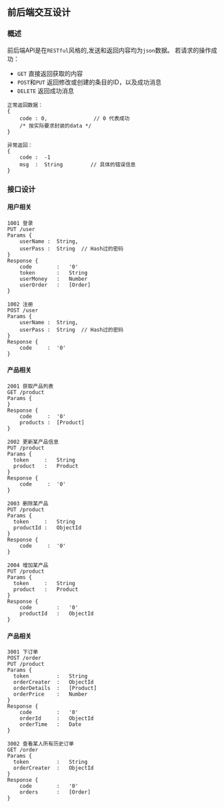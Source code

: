 ## 前后端交互设计

### 概述

前后端API是在`RESTful`风格的,发送和返回内容均为`json`数据。
若请求的操作成功：

- `GET` 直接返回获取的内容
- `POST`和`PUT` 返回修改或创建的条目的ID，以及成功消息
- `DELETE` 返回成功消息

```
正常返回数据：
{
    code : 0,		        // 0 代表成功
    /* 按实际要求封装的data */
}
```

```
异常返回：
{
	code :	-1
  	msg	 :  String		   // 具体的错误信息
}
```

### 接口设计

#### 用户相关

```
1001 登录
PUT	/user
Params {
	userName :	String,
	userPass :	String	// Hash过的密码
}
Response {
	code  		: 	'0'
	token 		: 	String
	userMoney	:	Number
	userOrder	:	[Order]
}
```

```
1002 注册
POST /user
Params {
	userName :	String,
	userPass :	String	// Hash过的密码
}
Response {
	code	 :	'0'
}
```

#### 产品相关

```
2001 获取产品列表
GET /product
Params {
}
Response {
	code	 :	'0'
	products :	[Product]
}
```

```
2002 更新某产品信息
PUT /product
Params {
  token 	:	String
  product	:	Product
}
Response {
	code	 :	'0'
}
```

```
2003 删除某产品
PUT /product
Params {
  token 	:	String
  productId	:	ObjectId
}
Response {
	code	 :	'0'
}
```

```
2004 增加某产品
PUT /product
Params {
  token 	:	String
  product	:	Product
}
Response {
	code	 	:	'0'
	productId	:	ObjectId
}
```

#### 产品相关

```
3001 下订单
POST /order
PUT /product
Params {
  token 		:	String
  orderCreater	:	ObjectId
  orderDetails	: 	[Product]
  orderPrice	:	Number
}
Response {
	code	 	:	'0'
	orderId		:	ObjectId
	orderTime	:	Date
}
```

```
3002 查看某人所有历史订单
GET /order
Params {
  token 		:	String
  orderCreater	:	ObjectId
}
Response {
	code	 	:	'0'
	orders		:	[Order]
}
```

